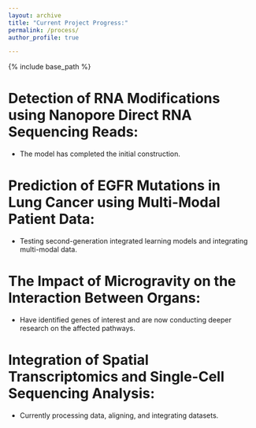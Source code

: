 ```yaml
---
layout: archive
title: "Current Project Progress:"
permalink: /process/
author_profile: true

---
```


{% include base_path %}


Detection of RNA Modifications using Nanopore Direct RNA Sequencing Reads: 
======
  * The model has completed the initial construction.

Prediction of EGFR Mutations in Lung Cancer using Multi-Modal Patient Data:
======
  * Testing second-generation integrated learning models and integrating multi-modal data.

The Impact of Microgravity on the Interaction Between Organs: 
======
  * Have identified genes of interest and are now conducting deeper research on the affected pathways.

Integration of Spatial Transcriptomics and Single-Cell Sequencing Analysis: 
======
  * Currently processing data, aligning, and integrating datasets.

